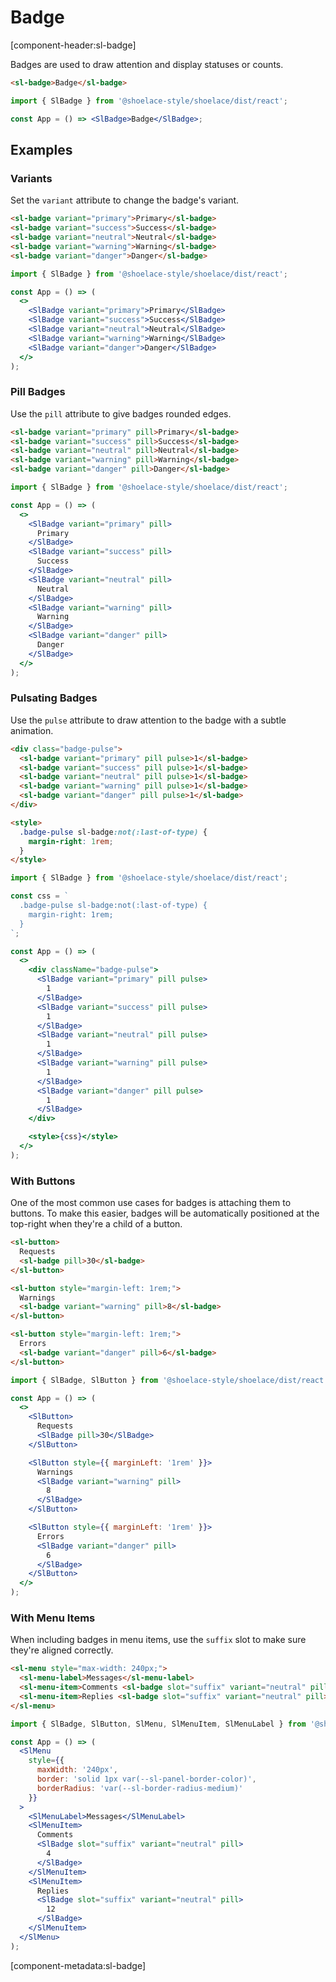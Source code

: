 # Badge

[component-header:sl-badge]

Badges are used to draw attention and display statuses or counts.

```html preview
<sl-badge>Badge</sl-badge>
```

```jsx react
import { SlBadge } from '@shoelace-style/shoelace/dist/react';

const App = () => <SlBadge>Badge</SlBadge>;
```

## Examples

### Variants

Set the `variant` attribute to change the badge's variant.

```html preview
<sl-badge variant="primary">Primary</sl-badge>
<sl-badge variant="success">Success</sl-badge>
<sl-badge variant="neutral">Neutral</sl-badge>
<sl-badge variant="warning">Warning</sl-badge>
<sl-badge variant="danger">Danger</sl-badge>
```

```jsx react
import { SlBadge } from '@shoelace-style/shoelace/dist/react';

const App = () => (
  <>
    <SlBadge variant="primary">Primary</SlBadge>
    <SlBadge variant="success">Success</SlBadge>
    <SlBadge variant="neutral">Neutral</SlBadge>
    <SlBadge variant="warning">Warning</SlBadge>
    <SlBadge variant="danger">Danger</SlBadge>
  </>
);
```

### Pill Badges

Use the `pill` attribute to give badges rounded edges.

```html preview
<sl-badge variant="primary" pill>Primary</sl-badge>
<sl-badge variant="success" pill>Success</sl-badge>
<sl-badge variant="neutral" pill>Neutral</sl-badge>
<sl-badge variant="warning" pill>Warning</sl-badge>
<sl-badge variant="danger" pill>Danger</sl-badge>
```

```jsx react
import { SlBadge } from '@shoelace-style/shoelace/dist/react';

const App = () => (
  <>
    <SlBadge variant="primary" pill>
      Primary
    </SlBadge>
    <SlBadge variant="success" pill>
      Success
    </SlBadge>
    <SlBadge variant="neutral" pill>
      Neutral
    </SlBadge>
    <SlBadge variant="warning" pill>
      Warning
    </SlBadge>
    <SlBadge variant="danger" pill>
      Danger
    </SlBadge>
  </>
);
```

### Pulsating Badges

Use the `pulse` attribute to draw attention to the badge with a subtle animation.

```html preview
<div class="badge-pulse">
  <sl-badge variant="primary" pill pulse>1</sl-badge>
  <sl-badge variant="success" pill pulse>1</sl-badge>
  <sl-badge variant="neutral" pill pulse>1</sl-badge>
  <sl-badge variant="warning" pill pulse>1</sl-badge>
  <sl-badge variant="danger" pill pulse>1</sl-badge>
</div>

<style>
  .badge-pulse sl-badge:not(:last-of-type) {
    margin-right: 1rem;
  }
</style>
```

```jsx react
import { SlBadge } from '@shoelace-style/shoelace/dist/react';

const css = `
  .badge-pulse sl-badge:not(:last-of-type) {
    margin-right: 1rem;
  }
`;

const App = () => (
  <>
    <div className="badge-pulse">
      <SlBadge variant="primary" pill pulse>
        1
      </SlBadge>
      <SlBadge variant="success" pill pulse>
        1
      </SlBadge>
      <SlBadge variant="neutral" pill pulse>
        1
      </SlBadge>
      <SlBadge variant="warning" pill pulse>
        1
      </SlBadge>
      <SlBadge variant="danger" pill pulse>
        1
      </SlBadge>
    </div>

    <style>{css}</style>
  </>
);
```

### With Buttons

One of the most common use cases for badges is attaching them to buttons. To make this easier, badges will be automatically positioned at the top-right when they're a child of a button.

```html preview
<sl-button>
  Requests
  <sl-badge pill>30</sl-badge>
</sl-button>

<sl-button style="margin-left: 1rem;">
  Warnings
  <sl-badge variant="warning" pill>8</sl-badge>
</sl-button>

<sl-button style="margin-left: 1rem;">
  Errors
  <sl-badge variant="danger" pill>6</sl-badge>
</sl-button>
```

```jsx react
import { SlBadge, SlButton } from '@shoelace-style/shoelace/dist/react';

const App = () => (
  <>
    <SlButton>
      Requests
      <SlBadge pill>30</SlBadge>
    </SlButton>

    <SlButton style={{ marginLeft: '1rem' }}>
      Warnings
      <SlBadge variant="warning" pill>
        8
      </SlBadge>
    </SlButton>

    <SlButton style={{ marginLeft: '1rem' }}>
      Errors
      <SlBadge variant="danger" pill>
        6
      </SlBadge>
    </SlButton>
  </>
);
```

### With Menu Items

When including badges in menu items, use the `suffix` slot to make sure they're aligned correctly.

```html preview
<sl-menu style="max-width: 240px;">
  <sl-menu-label>Messages</sl-menu-label>
  <sl-menu-item>Comments <sl-badge slot="suffix" variant="neutral" pill>4</sl-badge></sl-menu-item>
  <sl-menu-item>Replies <sl-badge slot="suffix" variant="neutral" pill>12</sl-badge></sl-menu-item>
</sl-menu>
```

```jsx react
import { SlBadge, SlButton, SlMenu, SlMenuItem, SlMenuLabel } from '@shoelace-style/shoelace/dist/react';

const App = () => (
  <SlMenu
    style={{
      maxWidth: '240px',
      border: 'solid 1px var(--sl-panel-border-color)',
      borderRadius: 'var(--sl-border-radius-medium)'
    }}
  >
    <SlMenuLabel>Messages</SlMenuLabel>
    <SlMenuItem>
      Comments
      <SlBadge slot="suffix" variant="neutral" pill>
        4
      </SlBadge>
    </SlMenuItem>
    <SlMenuItem>
      Replies
      <SlBadge slot="suffix" variant="neutral" pill>
        12
      </SlBadge>
    </SlMenuItem>
  </SlMenu>
);
```

[component-metadata:sl-badge]
